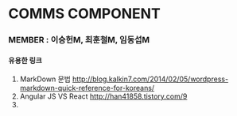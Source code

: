# COMMS COMPONENT

### MEMBER : 이승헌M, 최훈철M, 임동섭M

#### 유용한 링크
1. MarkDown 문법
http://blog.kalkin7.com/2014/02/05/wordpress-markdown-quick-reference-for-koreans/
2. Angular JS VS React
http://han41858.tistory.com/9
3.
